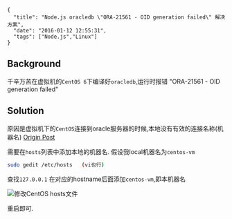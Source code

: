```metadata
{
  "title": "Node.js oracledb \"ORA-21561 - OID generation failed\" 解决方案",
  "date": "2016-01-12 12:55:31",
  "tags": ["Node.js","Linux"]
}
```



## Background
千辛万苦在虚拟机的`CentOS 6`下编译好`oracledb`,运行时报错
"ORA-21561 - OID generation failed"

## Solution
原因是虚拟机下的`CentOS`连接到oracle服务器的时候,本地没有有效的连接名称(机器名)
[Origin Post](http://chaos667.tumblr.com/post/20006357466/ora-21561-and-oracle-instant-client-112)

需要在`hosts`列表中添加本地的机器名.
假设我local机器名为`centos-vm`

```sh
sudo gedit /etc/hosts   (vi也行)
```

查找`127.0.0.1` 在对应的hostname后面添加`centos-vm`,即本机器名


![修改CentOS hosts文件](https://img.alicdn.com/tfscom/TB17d0.LpXXXXXpXpXXXXXXXXXX.png)

重启即可.